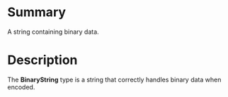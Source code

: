 # Summary
A string containing binary data.

# Description
The **BinaryString** type is a string that correctly handles binary data when
encoded.
